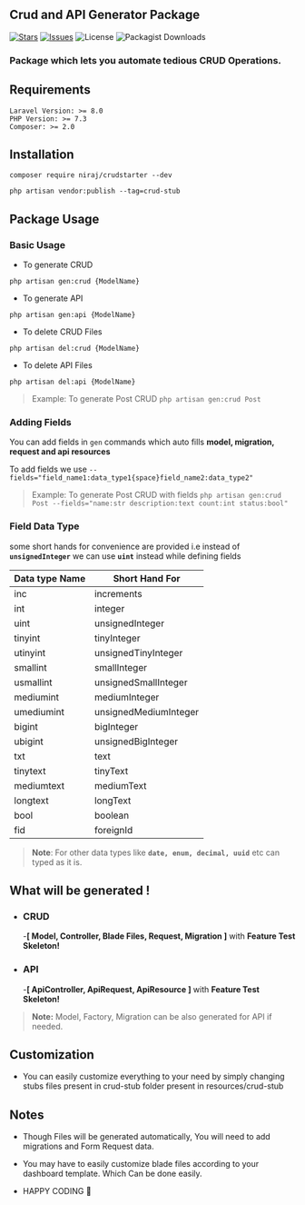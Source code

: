 
## Crud and API Generator Package

[![Stars](	https://img.shields.io/github/stars/NirajBasnyat/crudstarter)](https://github.com/NirajBasnyat/crudstarter/stargazers)
[![Issues](https://img.shields.io/github/issues/NirajBasnyat/crudstarter)](https://github.com/NirajBasnyat/crudstarter/issues)
![License](https://img.shields.io/github/license/NirajBasnyat/crudstarter)
![Packagist Downloads](https://shields.api-test.nl/packagist/dt/niraj/crudstarter)

### Package which lets you automate tedious CRUD Operations.

## Requirements
```
Laravel Version: >= 8.0
PHP Version: >= 7.3
Composer: >= 2.0
```

## Installation
```
composer require niraj/crudstarter --dev
```
```
php artisan vendor:publish --tag=crud-stub
```

## Package Usage

### Basic Usage

- To generate CRUD

 ``php artisan gen:crud {ModelName} ``

- To generate API

 ``php artisan gen:api {ModelName} ``

 - To delete CRUD Files

 ``php artisan del:crud {ModelName} ``

- To delete API Files

 ``php artisan del:api {ModelName} ``

> Example:  To generate Post CRUD ``php artisan gen:crud Post ``

### Adding Fields
You can add fields in ``gen`` commands which auto fills **model, migration, request and api resources**

To add fields we use
 ``--fields="field_name1:data_type1{space}field_name2:data_type2"``

> Example:  To generate Post CRUD with fields 
> ``php artisan gen:crud Post --fields="name:str description:text count:int status:bool"``

### Field Data Type
some short hands for convenience are provided i.e instead of **``unsignedInteger``** we can use  **``uint``**  instead while defining fields

| Data type Name| Short Hand For      |
| ----------- | -----------------     |
| inc		  | increments            |
| int         | integer               |
| uint        | unsignedInteger       |
| tinyint     | tinyInteger           |
| utinyint    | unsignedTinyInteger   |
| smallint    | smallInteger          |
| usmallint   | unsignedSmallInteger  |
| mediumint   | mediumInteger         |
| umediumint  | unsignedMediumInteger |
| bigint      | bigInteger            |
| ubigint     | unsignedBigInteger    |
| txt         | text                  |
| tinytext    | tinyText              |
| mediumtext  | mediumText            |
| longtext    | longText              |
| bool        | boolean               |
| fid         | foreignId             |

> **Note**: For other data types like **``date, enum, decimal, uuid``** etc can typed as it is.

## What will be generated !

- ### CRUD 
  -**[ Model, Controller, Blade Files, Request, Migration ]** with **Feature Test Skeleton!**
  
- ###  API  

  -**[ ApiController,  ApiRequest,  ApiResource ]** with **Feature Test Skeleton!**

 > **Note:** Model, Factory, Migration can be also generated for API if needed.

## Customization

- You can easily customize everything to your need by simply changing stubs files present in crud-stub folder present in resources/crud-stub

## Notes
- Though Files will be generated automatically, You will need to add migrations and Form Request data.

- You may have to easily customize blade files according to your dashboard template.
Which Can be done easily.

- HAPPY CODING :metal: 
